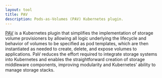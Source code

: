 ```yaml
---
layout: tool
title: PAV
description: Pods-as-Volumes (PAV) Kubernetes plugin.
---
```


[PAV](https://github.com/albertofaria/pav) is a Kubernetes plugin that simplifies the implementation of storage volume provisioners by allowing all logic underlying the lifecycle and behavior of volumes to be specified as pod templates, which are then instantiated as needed to create, delete, and expose volumes to applications. PaV reduces the effort required to integrate storage systems into Kubernetes and enables the straightforward creation of storage middleware components, improving modularity and Kubernetes’ ability to manage storage stacks.